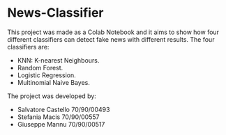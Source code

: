 # News-Classifier
This project was made as a Colab Notebook and it aims to show how four different classifiers can detect fake news with different results.
The four classifiers are:
* KNN:  K-nearest Neighbours.
* Random Forest.
* Logistic Regression.
* Multinomial Naive Bayes.

The project was developed by:
* Salvatore Castello 70/90/00493
* Stefania Macis 70/90/00557
* Giuseppe Mannu 70/90/00517